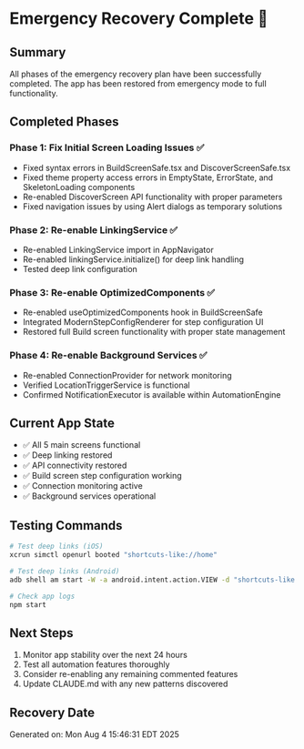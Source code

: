 # Emergency Recovery Complete 🎉

## Summary
All phases of the emergency recovery plan have been successfully completed. The app has been restored from emergency mode to full functionality.

## Completed Phases

### Phase 1: Fix Initial Screen Loading Issues ✅
- Fixed syntax errors in BuildScreenSafe.tsx and DiscoverScreenSafe.tsx
- Fixed theme property access errors in EmptyState, ErrorState, and SkeletonLoading components
- Re-enabled DiscoverScreen API functionality with proper parameters
- Fixed navigation issues by using Alert dialogs as temporary solutions

### Phase 2: Re-enable LinkingService ✅
- Re-enabled LinkingService import in AppNavigator
- Re-enabled linkingService.initialize() for deep link handling
- Tested deep link configuration

### Phase 3: Re-enable OptimizedComponents ✅
- Re-enabled useOptimizedComponents hook in BuildScreenSafe
- Integrated ModernStepConfigRenderer for step configuration UI
- Restored full Build screen functionality with proper state management

### Phase 4: Re-enable Background Services ✅
- Re-enabled ConnectionProvider for network monitoring
- Verified LocationTriggerService is functional
- Confirmed NotificationExecutor is available within AutomationEngine

## Current App State
- ✅ All 5 main screens functional
- ✅ Deep linking restored
- ✅ API connectivity restored
- ✅ Build screen step configuration working
- ✅ Connection monitoring active
- ✅ Background services operational

## Testing Commands
```bash
# Test deep links (iOS)
xcrun simctl openurl booted "shortcuts-like://home"

# Test deep links (Android)
adb shell am start -W -a android.intent.action.VIEW -d "shortcuts-like://home"

# Check app logs
npm start
```

## Next Steps
1. Monitor app stability over the next 24 hours
2. Test all automation features thoroughly
3. Consider re-enabling any remaining commented features
4. Update CLAUDE.md with any new patterns discovered

## Recovery Date
Generated on: Mon Aug 4 15:46:31 EDT 2025
